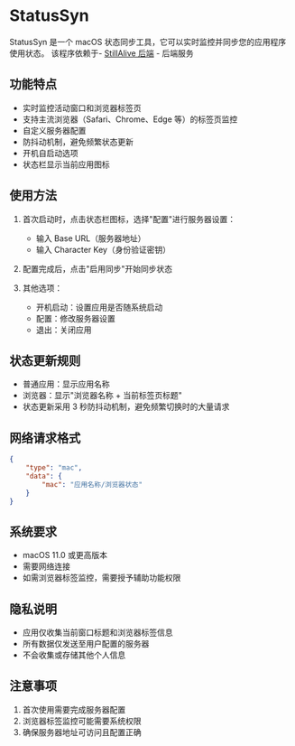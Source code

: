 # StatusSyn

StatusSyn 是一个 macOS 状态同步工具，它可以实时监控并同步您的应用程序使用状态。
该程序依赖于- [StillAlive 后端](https://github.com/Yao-lin101/StillAlive) - 后端服务

## 功能特点

- 实时监控活动窗口和浏览器标签页
- 支持主流浏览器（Safari、Chrome、Edge 等）的标签页监控
- 自定义服务器配置
- 防抖动机制，避免频繁状态更新
- 开机自启动选项
- 状态栏显示当前应用图标

## 使用方法

1. 首次启动时，点击状态栏图标，选择"配置"进行服务器设置：
   - 输入 Base URL（服务器地址）
   - 输入 Character Key（身份验证密钥）

2. 配置完成后，点击"启用同步"开始同步状态

3. 其他选项：
   - 开机启动：设置应用是否随系统启动
   - 配置：修改服务器设置
   - 退出：关闭应用

## 状态更新规则

- 普通应用：显示应用名称
- 浏览器：显示"浏览器名称 + 当前标签页标题"
- 状态更新采用 3 秒防抖动机制，避免频繁切换时的大量请求

## 网络请求格式

```json
{
    "type": "mac",
    "data": {
        "mac": "应用名称/浏览器状态"
    }
}
```

## 系统要求

- macOS 11.0 或更高版本
- 需要网络连接
- 如需浏览器标签监控，需要授予辅助功能权限

## 隐私说明

- 应用仅收集当前窗口标题和浏览器标签信息
- 所有数据仅发送至用户配置的服务器
- 不会收集或存储其他个人信息

## 注意事项

1. 首次使用需要完成服务器配置
2. 浏览器标签监控可能需要系统权限
3. 确保服务器地址可访问且配置正确 